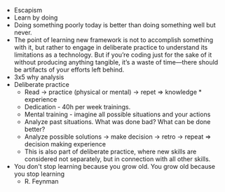 * Escapism
* Learn by doing
* Doing something poorly today is better than doing something well but never.
* The point of learning new framework  is not to accomplish something with it, but rather to engage in deliberate practice to understand its limitations as a technology. But if you’re coding just for the sake of it without producing anything tangible, it’s a waste of time—there should be artifacts of your efforts left behind.
* 3x5 why analysis
* Deliberate practice
  * Read -> practice (physical or mental) -> repet => knowledge * experience
  * Dedication - 40h per week trainings.
  * Mental training - imagine all possible situations and your actions
  * Analyze past situations. What was done bad? What can be done better?
  * Analyze possible solutions -> make decision -> retro -> repeat => decision making experience
  * This is also part of deliberate practice, where new skills are considered not separately, but in connection with all other skills.
* You don't stop learning
  because you grow old.
  You grow old
  because you stop learning
  - R. Feynman
